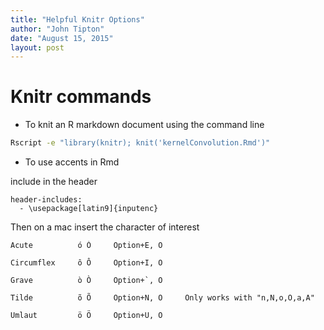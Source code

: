 ```yaml
---
title: "Helpful Knitr Options"
author: "John Tipton"
date: "August 15, 2015"
layout: post
---
```


# Knitr commands 
* To knit an R markdown document using the command line 

```bash
Rscript -e "library(knitr); knit('kernelConvolution.Rmd')"
```

* To use accents in Rmd

include in the header

```
header-includes:
  - \usepackage[latin9]{inputenc}
```

Then on a mac insert the character of interest

```
Acute          ó Ó     Option+E, O 

Circumflex     ô Ô     Option+I, O

Grave          ò Ò     Option+`, O	

Tilde          õ Õ     Option+N, O     Only works with "n,N,o,O,a,A"

Umlaut         ö Ö     Option+U, O
```
	

